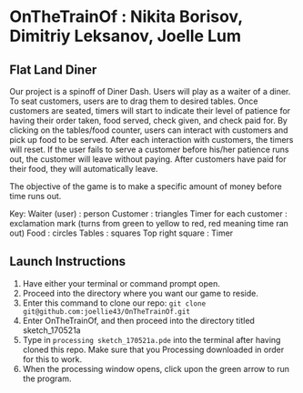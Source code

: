 # OnTheTrainOf : Nikita Borisov, Dimitriy Leksanov, Joelle Lum
## Flat Land Diner

Our project is a spinoff of Diner Dash. Users will play as a waiter of a diner. To seat customers, users are to drag them to desired tables. Once customers are seated, timers will start to indicate their level of patience for having their order taken, food served, check given, and check paid for. By clicking on the tables/food counter, users can interact with customers and pick up food to be served. After each interaction with customers, the timers will reset. If the user fails to serve a customer before his/her patience runs out, the customer will leave without paying.  After customers have paid for their food, they will automatically leave.

The objective of the game is to make a specific amount of money before time runs out. 

Key:
Waiter (user) : person
Customer : triangles
Timer for each customer : exclamation mark (turns from green to yellow to red, red meaning time ran out)
Food : circles
Tables : squares
Top right square : Timer

## Launch Instructions
1. Have either your terminal or command prompt open.
2. Proceed into the directory where you want our game to reside.
3. Enter this command to clone our repo: 
`git clone git@github.com:joellie43/OnTheTrainOf.git`
4. Enter OnTheTrainOf, and then proceed into the directory titled sketch_170521a
5. Type in `processing sketch_170521a.pde` into the terminal after having cloned this repo. Make sure that you Processing downloaded in order for this to work.
6. When the processing window opens, click upon the green arrow to run the program.


